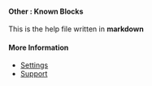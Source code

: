 #### Other : Known Blocks

This is the help file written in **markdown**

#### More Information

- [Settings](/settings)
- [Support](/support)
